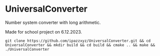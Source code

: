 # UniversalConverter

Number system converter with long arithmetic.

Made for school project on 6.12.2023.

```
git clone https://github.com/ipazzxyz/UniversalConverter.git && cd UniversalConverter && mkdir build && cd build && cmake .. && make && ./UniversalConverter
```
